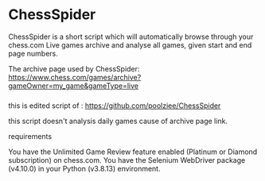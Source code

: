 
# ChessSpider

ChessSpider is a short script which will automatically browse through your chess.com Live games archive and analyse all games, given start and end page numbers.

The archive page used by ChessSpider: https://www.chess.com/games/archive?gameOwner=my_game&gameType=live

###
this is edited script of : https://github.com/poolziee/ChessSpider

this script doesn't analysis daily games cause of archive page link.



requirements

You have the Unlimited Game Review feature enabled (Platinum or Diamond subscription) on chess.com.
You have the Selenium WebDriver package (v4.10.0) in your Python (v3.8.13) environment.
